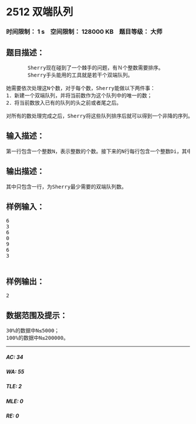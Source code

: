 # 2512 双端队列   
### 时间限制： 1 s&nbsp;&nbsp;&nbsp;&nbsp;空间限制： 128000 KB&nbsp;&nbsp;&nbsp;&nbsp;题目等级： 大师  
## 题目描述：  

<pre>
       Sherry现在碰到了一个棘手的问题，有Ｎ个整数需要排序。
       Sherry手头能用的工具就是若干个双端队列。
      
她需要依次处理这N个数，对于每个数，Sherry能做以下两件事：
1．新建一个双端队列，并将当前数作为这个队列中的唯一的数；
2．将当前数放入已有的队列的头之前或者尾之后。
 
对所有的数处理完成之后，Sherry将这些队列排序后就可以得到一个非降的序列。
</pre>
  
  
## 输入描述：  

<pre>
第一行包含一个整数N，表示整数的个数。接下来的N行每行包含一个整数Di，其中Di表示所需处理的整数。
</pre>
  
  
## 输出描述：  

<pre>
其中只包含一行，为Sherry最少需要的双端队列数。
</pre>
  
  
## 样例输入：  

<pre>
6
3
6
0
9
6
3
 
</pre>
  
  
## 样例输出：  

<pre>
2
</pre>
  
  
## 数据范围及提示：  

<pre>
30%的数据中N≤5000；
100%的数据中N≤200000。
</pre>
  
  
***  

##### AC: 34  
##### WA: 55  
##### TLE: 2  
##### MLE: 0  
##### RE: 0  

